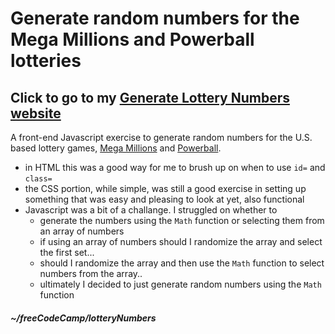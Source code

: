 # Generate random numbers for the Mega Millions and Powerball lotteries  

## Click to go to my [Generate Lottery Numbers website](https://sjroma.github.io/lotterynumbers)  

A front-end Javascript exercise to generate random numbers for the U.S. based
lottery games, [Mega Millions](https://www.megamillions.com) and [Powerball](https://www.megamillions.com).  

* in HTML this was a good way for me to brush up on when to use `id=` and `class=`  
* the CSS portion, while simple, was still a good exercise in setting up something that 
was easy and pleasing to look at yet, also functional  
* Javascript was a bit of a challange. I struggled on whether to  
  * generate the numbers using the `Math` function or selecting them from an array of numbers   
  * if using an array of numbers should I randomize the array and select the first set...  
  * should I randomize the array and then use the `Math` function to select numbers from
  the array..  
  * ultimately I decided to just generate random numbers using the `Math` function  

##### ~/freeCodeCamp/lotteryNumbers
